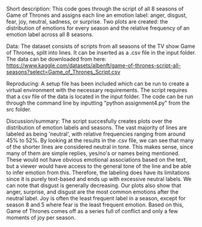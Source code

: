 Short description: This code goes through the script of all 8 seasons of Game of Thrones and assigns each line an emotion label: anger, disgust, fear, joy, neutral, sadness, or surprise. Two plots are created: the distribution of emotions for every season and the relative frequency of an emotion label across all 8 seasons.

Data:
The dataset consists of scripts from all seasons of the TV show Game of Thrones, split into lines. It can be inserted as a .csv file in the input folder.
The data can be downloaded from here: https://www.kaggle.com/datasets/albenft/game-of-thrones-script-all-seasons?select=Game_of_Thrones_Script.csv

Reproducing:
A setup file has been included which can be run to create a virtual environment with the necessary requirements. The script requires that a csv file of the data is located in the input folder. The code can be run through the command line by inputting "python assignment4.py" from the src folder.

Discussion/summary:
The script succesfully creates plots over the distribution of emotion labels and seasons. The vast majority of lines are labeled as being 'neutral', with relative frequencies ranging from around 45% to 52%. By looking at the results in the .csv file, we can see that many of the shorter lines are considered neutral in tone. This makes sense, since many of them are simple replies, yes/no's or names being mentioned. These would not have obvious emotional associations based on the text, but a viewer would have access to the general tone of the line and be able to infer emotion from this. Therefore, the labeling does have its limitations since it is purely text-based and ends up with excessive neutral labels. 
We can note that disgust is generally decreasing. Our plots also show that anger, surprise, and disgust are the most common emotions after the neutral label. Joy is often the least frequent label in a season, except for season 8 and 5 where fear is the least frequent emotion. Based on this, Game of Thrones comes off as a series full of conflict and only a few moments of joy per season. 